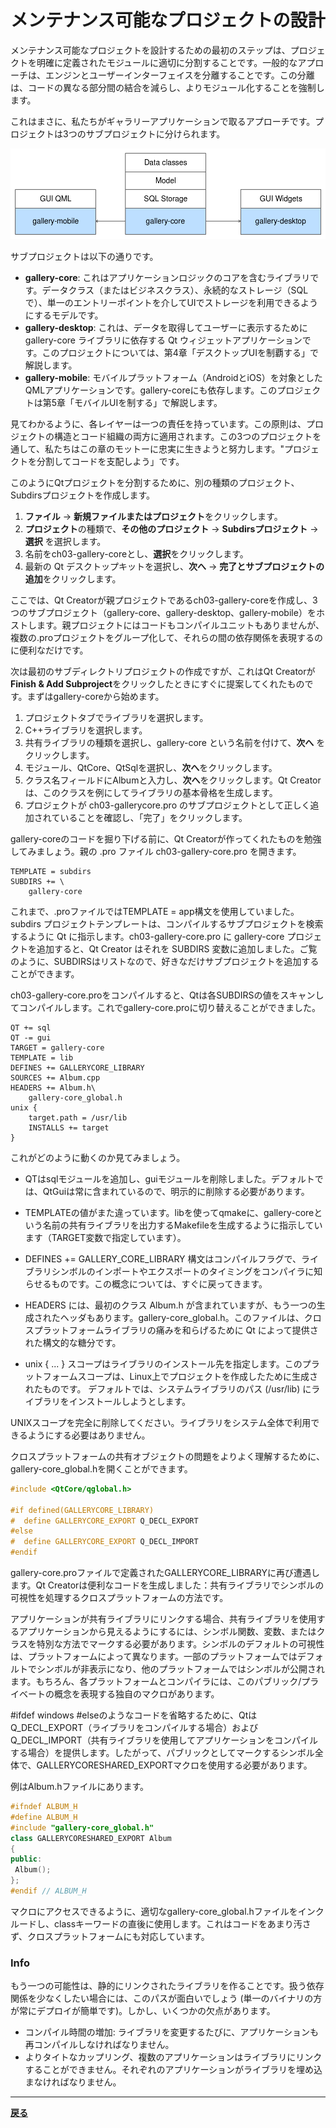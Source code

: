 # メンテナンス可能なプロジェクトの設計

メンテナンス可能なプロジェクトを設計するための最初のステップは、プロジェクトを明確に定義されたモジュールに適切に分割することです。一般的なアプローチは、エンジンとユーザーインターフェイスを分離することです。この分離は、コードの異なる部分間の結合を減らし、よりモジュール化することを強制します。

これはまさに、私たちがギャラリーアプリケーションで取るアプローチです。プロジェクトは3つのサブプロジェクトに分けられます。

![サブプロジェクト図](img/1.png)

サブプロジェクトは以下の通りです。

* **gallery-core**: これはアプリケーションロジックのコアを含むライブラリです。データクラス（またはビジネスクラス）、永続的なストレージ（SQLで）、単一のエントリーポイントを介してUIでストレージを利用できるようにするモデルです。
* **gallery-desktop**: これは、データを取得してユーザーに表示するために gallery-core ライブラリに依存する Qt ウィジェットアプリケーションです。このプロジェクトについては、第4章「デスクトップUIを制覇する」で解説します。
* **gallery-mobile**: モバイルプラットフォーム（AndroidとiOS）を対象としたQMLアプリケーションです。gallery-coreにも依存します。このプロジェクトは第5章「モバイルUIを制する」で解説します。

見てわかるように、各レイヤーは一つの責任を持っています。この原則は、プロジェクトの構造とコード組織の両方に適用されます。この3つのプロジェクトを通して、私たちはこの章のモットーに忠実に生きようと努力します。"プロジェクトを分割してコードを支配しよう」です。

このようにQtプロジェクトを分割するために、別の種類のプロジェクト、Subdirsプロジェクトを作成します。

1. **ファイル** → **新規ファイルまたはプロジェクト**をクリックします。
2. **プロジェクト**の種類で、**その他のプロジェクト** → **Subdirsプロジェクト** → **選択** を選択します。
3. 名前をch03-gallery-coreとし、**選択**をクリックします。
4. 最新の Qt デスクトップキットを選択し、**次へ** → **完了とサブプロジェクトの追加**をクリックします。

ここでは、Qt Creatorが親プロジェクトであるch03-gallery-coreを作成し、3つのサブプロジェクト（gallery-core、gallery-desktop、gallery-mobile）をホストします。親プロジェクトにはコードもコンパイルユニットもありませんが、複数の.proプロジェクトをグループ化して、それらの間の依存関係を表現するのに便利なだけです。

次は最初のサブディレクトリプロジェクトの作成ですが、これはQt Creatorが**Finish & Add Subproject**をクリックしたときにすぐに提案してくれたものです。まずはgallery-coreから始めます。

1. プロジェクトタブでライブラリを選択します。
2. C++ライブラリを選択します。
3. 共有ライブラリの種類を選択し、gallery-core という名前を付けて、**次へ** をクリックします。
4. モジュール、QtCore、QtSqlを選択し、**次へ**をクリックします。
5. クラス名フィールドにAlbumと入力し、**次へ**をクリックします。Qt Creatorは、このクラスを例にしてライブラリの基本骨格を生成します。
6. プロジェクトが ch03-gallerycore.pro のサブプロジェクトとして正しく追加されていることを確認し、「完了」をクリックします。

gallery-coreのコードを掘り下げる前に、Qt Creatorが作ってくれたものを勉強してみましょう。親の .pro ファイル ch03-gallery-core.pro を開きます。

```QMake
TEMPLATE = subdirs
SUBDIRS += \
    gallery-core
```

これまで、.proファイルではTEMPLATE = app構文を使用していました。
subdirs プロジェクトテンプレートは、コンパイルするサブプロジェクトを検索するように Qt に指示します。ch03-gallery-core.pro に gallery-core プロジェクトを追加すると、Qt Creator はそれを SUBDIRS 変数に追加しました。ご覧のように、SUBDIRSはリストなので、好きなだけサブプロジェクトを追加することができます。

ch03-gallery-core.proをコンパイルすると、Qtは各SUBDIRSの値をスキャンしてコンパイルします。これでgallery-core.proに切り替えることができました。

```QMake
QT += sql
QT -= gui
TARGET = gallery-core
TEMPLATE = lib
DEFINES += GALLERYCORE_LIBRARY
SOURCES += Album.cpp
HEADERS += Album.h\
    gallery-core_global.h
unix {
    target.path = /usr/lib
    INSTALLS += target
}
```

これがどのように動くのか見てみましょう。

* QTはsqlモジュールを追加し、guiモジュールを削除しました。デフォルトでは、QtGuiは常に含まれているので、明示的に削除する必要があります。

* TEMPLATEの値がまた違っています。libを使ってqmakeに、gallery-coreという名前の共有ライブラリを出力するMakefileを生成するように指示しています（TARGET変数で指定しています）。

* DEFINES += GALLERY_CORE_LIBRARY 構文はコンパイルフラグで、ライブラリシンボルのインポートやエクスポートのタイミングをコンパイラに知らせるものです。この概念については、すぐに戻ってきます。

* HEADERS には、最初のクラス Album.h が含まれていますが、もう一つの生成されたヘッダもあります。gallery-core_global.h。このファイルは、クロスプラットフォームライブラリの痛みを和らげるために Qt によって提供された構文的な糖分です。

* unix { ... } スコープはライブラリのインストール先を指定します。このプラットフォームスコープは、Linux上でプロジェクトを作成したために生成されたものです。 デフォルトでは、システムライブラリのパス (/usr/lib) にライブラリをインストールしようとします。

UNIXスコープを完全に削除してください。ライブラリをシステム全体で利用できるようにする必要はありません。

クロスプラットフォームの共有オブジェクトの問題をよりよく理解するために、gallery-core_global.hを開くことができます。

```C++
#include <QtCore/qglobal.h>

#if defined(GALLERYCORE_LIBRARY)
#  define GALLERYCORE_EXPORT Q_DECL_EXPORT
#else
#  define GALLERYCORE_EXPORT Q_DECL_IMPORT
#endif
```

gallery-core.proファイルで定義されたGALLERYCORE_LIBRARYに再び遭遇します。Qt Creatorは便利なコードを生成しました：共有ライブラリでシンボルの可視性を処理するクロスプラットフォームの方法です。

アプリケーションが共有ライブラリにリンクする場合、共有ライブラリを使用するアプリケーションから見えるようにするには、シンボル関数、変数、またはクラスを特別な方法でマークする必要があります。シンボルのデフォルトの可視性は、プラットフォームによって異なります。一部のプラットフォームではデフォルトでシンボルが非表示になり、他のプラットフォームではシンボルが公開されます。もちろん、各プラットフォームとコンパイラには、このパブリック/プライベートの概念を表現する独自のマクロがあります。

#ifdef windows #elseのようなコードを省略するために、QtはQ_DECL_EXPORT（ライブラリをコンパイルする場合）およびQ_DECL_IMPORT（共有ライブラリを使用してアプリケーションをコンパイルする場合）を提供します。したがって、パブリックとしてマークするシンボル全体で、GALLERYCORESHARED_EXPORTマクロを使用する必要があります。

例はAlbum.hファイルにあります。

```C++
#ifndef ALBUM_H
#define ALBUM_H
#include "gallery-core_global.h"
class GALLERYCORESHARED_EXPORT Album
{
public:
 Album();
};
#endif // ALBUM_H
```

マクロにアクセスできるように、適切なgallery-core_global.hファイルをインクルードし、classキーワードの直後に使用します。これはコードをあまり汚さず、クロスプラットフォームにも対応しています。

### Info

もう一つの可能性は、静的にリンクされたライブラリを作ることです。扱う依存関係を少なくしたい場合には、このパスが面白いでしょう (単一のバイナリの方が常にデプロイが簡単です)。しかし、いくつかの欠点があります。

* コンパイル時間の増加: ライブラリを変更するたびに、アプリケーションも再コンパイルしなければなりません。
* よりタイトなカップリング、複数のアプリケーションはライブラリにリンクすることができません。それぞれのアプリケーションがライブラリを埋め込まなければなりません。

***
**[戻る](../index.html)**
